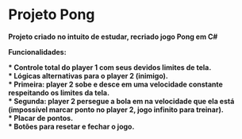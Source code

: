 <h1><b>Projeto Pong</h1>

<p>Projeto criado no intuito de estudar, recriado jogo Pong em C#</p>
<p>Funcionalidades:</p>
* Controle total do player 1 com seus devidos limites de tela.
<br>* Lógicas alternativas para o player 2 (inimigo).
  <br>* Primeira: player 2 sobe e desce em uma velocidade constante respeitando os limites da tela.
  <br>* Segunda: player 2 persegue a bola em na velocidade que ela está (impossível marcar ponto no player 2, jogo infinito para treinar).
<br>* Placar de pontos.
<br>* Botões para resetar e fechar o jogo.
